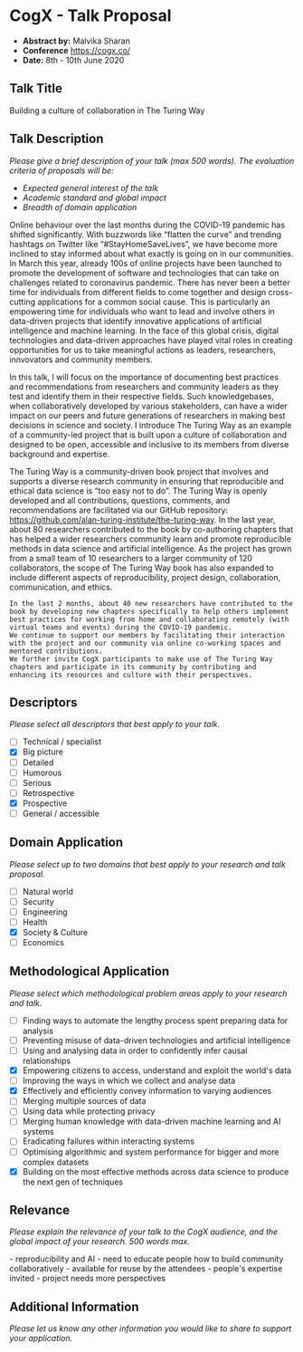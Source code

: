 # CogX - Talk Proposal

- **Abstract by:** Malvika Sharan
- **Conference** https://cogx.co/
- **Date:** 8th - 10th June 2020

## Talk Title

Building a culture of collaboration in The Turing Way

## Talk Description

_Please give a brief description of your talk (max 500 words)._
_The evaluation criteria of proposals will be:_

- _Expected general interest of the talk_
- _Academic standard and global impact_
- _Breadth of domain application_

Online behaviour over the last months during the COVID-19 pandemic has shifted significantly. 
With buzzwords like “flatten the curve” and trending hashtags on Twitter like “#StayHomeSaveLives”, we have become more inclined to stay informed about what exactly is going on in our communities. 
In March this year, already 100s of online projects have been launched to promote the development of software and technologies that can take on challenges related to coronavirus pandemic. 
There has never been a better time for individuals from different fields to come together and design cross-cutting applications for a common social cause.
This is particularly an empowering time for individuals who want to lead and involve others in data-driven projects that identify innovative applications of artificial intelligence and machine learning.
In the face of this global crisis, digital technologies and data-driven approaches have played vital roles in creating opportunities for us to take meaningful actions as leaders, researchers, innvovators and community members.

In this talk, I will focus on the importance of documenting best practices and recommendations from researchers and community leaders as they test and identify them in their respective fields.
Such knowledgebases, when collaboratively developed by various stakeholders, can have a wider impact on our peers and future generations of researchers in making best decisions in science and society.
I introduce The Turing Way as an example of a community-led project that is built upon a culture of collaboration and designed to be open, accessible and inclusive to its members from diverse background and expertise. 

The Turing Way is a community-driven book project that involves and supports a diverse research community in ensuring that reproducible and ethical data science is “too easy not to do”.
The Turing Way is openly developed and all contributions, questions, comments, and recommendations are facilitated via our GitHub repository: https://github.com/alan-turing-institute/the-turing-way.
In the last year, about 80 researchers contributed to the book by co-authoring chapters that has helped a wider researchers community learn and promote reproducible methods in data science and artificial intelligence.
As the project has grown from a small team of 10 researchers to a larger community of 120 collaborators, the scope of The Turing Way book has also expanded to include different aspects of reproducibility, project design, collaboration, communication, and ethics. 

```Adapt
In the last 2 months, about 40 new researchers have contributed to the book by developing new chapters specifically to help others implement best practices for working from home and collaborating remotely (with virtual teams and events) during the COVID-19 pandemic.
We continue to support our members by facilitating their interaction with the project and our community via online co-working spaces and mentored contributions.
We further invite CogX participants to make use of The Turing Way chapters and participate in its community by contributing and enhancing its resources and culture with their perspectives.
```

## Descriptors

_Please select all descriptors that best apply to your talk._

- [ ] Technical / specialist
- [x] Big picture
- [ ] Detailed
- [ ] Humorous
- [ ] Serious
- [ ] Retrospective
- [x] Prospective
- [ ] General / accessible

## Domain Application

_Please select up to two domains that best apply to your research and talk proposal._

- [ ] Natural world
- [ ] Security
- [ ] Engineering
- [ ] Health
- [x] Society & Culture
- [ ] Economics

## Methodological Application

_Please select which methodological problem areas apply to your research and talk._

- [ ] Finding ways to automate the lengthy process spent preparing data for analysis
- [ ] Preventing misuse of data-driven technologies and artificial intelligence
- [ ] Using and analysing data in order to confidently infer causal relationships
- [x] Empowering citizens to access, understand and exploit the world's data
- [ ] Improving the ways in which we collect and analyse data
- [x] Effectively and efficiently convey information to varying audiences
- [ ] Merging multiple sources of data
- [ ] Using data while protecting privacy
- [ ] Merging human knowledge with data-driven machine learning and AI systems
- [ ] Eradicating failures within interacting systems
- [ ] Optimising algorithmic and system performance for bigger and more complex datasets
- [x] Building on the most effective methods across data science to produce the next gen of techniques

## Relevance

_Please explain the relevance of your talk to the CogX audience, and the global impact of your research._
_500 words max._

<TBA>
- reproducibility and AI
- need to educate people how to build community collaboratively
- available for reuse by the attendees  
- people's expertise invited
- project needs more perspectives  

## Additional Information

_Please let us know any other information you would like to share to support your application._
